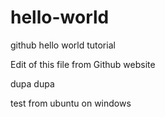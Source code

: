 # hello-world
github hello world tutorial

Edit of this file from Github website


dupa dupa

test from ubuntu on windows
